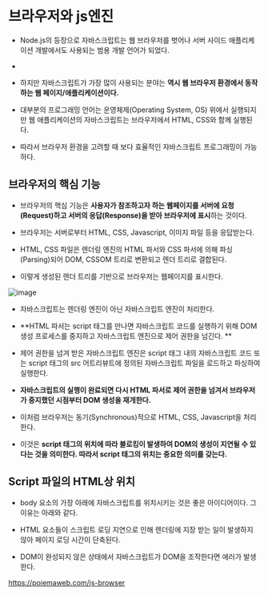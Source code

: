 


# 브라우저와 js엔진

- Node.js의 등장으로 자바스크립트는 웹 브라우저를 벗어나 서버 사이드 애플리케이션 개발에서도 사용되는 범용 개발 언어가 되었다. 
- 
- 하지만 자바스크립트가 가장 많이 사용되는 분야는 **역시 웹 브라우저 환경에서 동작하는 웹 페이지/애플리케이션이다.**

- 대부분의 프로그래밍 언어는 운영체제(Operating System, OS) 위에서 실행되지만 웹 애플리케이션의 자바스크립트는 브라우저에서 HTML, CSS와 함께 실행된다. 

- 따라서 브라우저 환경을 고려할 때 보다 효율적인 자바스크립트 프로그래밍이 가능하다.

## 브라우저의 핵심 기능

- 브라우저의 핵심 기능은 **사용자가 참조하고자 하는 웹페이지를 서버에 요청(Request)하고 서버의 응답(Response)을 받아 브라우저에 표시**하는 것이다. 

- 브라우저는 서버로부터 HTML, CSS, Javascript, 이미지 파일 등을 응답받는다. 

- HTML, CSS 파일은 렌더링 엔진의 HTML 파서와 CSS 파서에 의해 파싱(Parsing)되어 DOM, CSSOM 트리로 변환되고 렌더 트리로 결합된다. 

- 이렇게 생성된 렌더 트리를 기반으로 브라우저는 웹페이지를 표시한다.

![image](https://user-images.githubusercontent.com/15938354/131212008-0e84ade9-4f8a-456c-bb4a-88ac3f06da1b.png)

- 자바스크립트는 렌더링 엔진이 아닌 자바스크립트 엔진이 처리한다. 

- **HTML 파서는 script 태그를 만나면 자바스크립트 코드를 실행하기 위해 DOM 생성 프로세스를 중지하고 자바스크립트 엔진으로 제어 권한을 넘긴다. **

- 제어 권한을 넘겨 받은 자바스크립트 엔진은 script 태그 내의 자바스크립트 코드 또는 script 태그의 src 어트리뷰트에 정의된 자바스크립트 파일을 로드하고 파싱하여 실행한다. 

- **자바스크립트의 실행이 완료되면 다시 HTML 파서로 제어 권한을 넘겨서 브라우저가 중지했던 시점부터 DOM 생성을 재개한다.**

- 이처럼 브라우저는 동기(Synchronous)적으로 HTML, CSS, Javascript을 처리한다. 

- 이것은 **script 태그의 위치에 따라 블로킹이 발생하여 DOM의 생성이 지연될 수 있다는 것을 의미한다. 따라서 script 태그의 위치는 중요한 의미를 갖는다.**


## Script 파일의 HTML상 위치

- body 요소의 가장 아래에 자바스크립트를 위치시키는 것은 좋은 아이디어이다. 그 이유는 아래와 같다.

- HTML 요소들이 스크립트 로딩 지연으로 인해 렌더링에 지장 받는 일이 발생하지 않아 페이지 로딩 시간이 단축된다.

- DOM이 완성되지 않은 상태에서 자바스크립트가 DOM을 조작한다면 에러가 발생한다.

https://poiemaweb.com/js-browser

